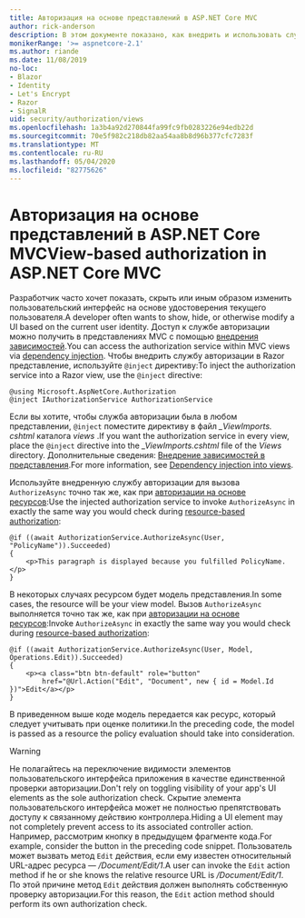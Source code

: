 ```yaml
---
title: Авторизация на основе представлений в ASP.NET Core MVC
author: rick-anderson
description: В этом документе показано, как внедрить и использовать службу авторизации в представлении ASP.NET Core Razor .
monikerRange: '>= aspnetcore-2.1'
ms.author: riande
ms.date: 11/08/2019
no-loc:
- Blazor
- Identity
- Let's Encrypt
- Razor
- SignalR
uid: security/authorization/views
ms.openlocfilehash: 1a3b4a92d270844fa99fc9fb0283226e94edb22d
ms.sourcegitcommit: 70e5f982c218db82aa54aa8b8d96b377cfc7283f
ms.translationtype: MT
ms.contentlocale: ru-RU
ms.lasthandoff: 05/04/2020
ms.locfileid: "82775626"
---
```

# <a name="view-based-authorization-in-aspnet-core-mvc"></a><span data-ttu-id="71859-103">Авторизация на основе представлений в ASP.NET Core MVC</span><span class="sxs-lookup"><span data-stu-id="71859-103">View-based authorization in ASP.NET Core MVC</span></span>

<span data-ttu-id="71859-104">Разработчик часто хочет показать, скрыть или иным образом изменить пользовательский интерфейс на основе удостоверения текущего пользователя.</span><span class="sxs-lookup"><span data-stu-id="71859-104">A developer often wants to show, hide, or otherwise modify a UI based on the current user identity.</span></span> <span data-ttu-id="71859-105">Доступ к службе авторизации можно получить в представлениях MVC с помощью [внедрения зависимостей](xref:fundamentals/dependency-injection).</span><span class="sxs-lookup"><span data-stu-id="71859-105">You can access the authorization service within MVC views via [dependency injection](xref:fundamentals/dependency-injection).</span></span> <span data-ttu-id="71859-106">Чтобы внедрить службу авторизации в Razor представление, используйте `@inject` директиву:</span><span class="sxs-lookup"><span data-stu-id="71859-106">To inject the authorization service into a Razor view, use the `@inject` directive:</span></span>

```cshtml
@using Microsoft.AspNetCore.Authorization
@inject IAuthorizationService AuthorizationService
```

<span data-ttu-id="71859-107">Если вы хотите, чтобы служба авторизации была в любом представлении, `@inject` поместите директиву в файл *_ViewImports. cshtml* каталога *views* .</span><span class="sxs-lookup"><span data-stu-id="71859-107">If you want the authorization service in every view, place the `@inject` directive into the *_ViewImports.cshtml* file of the *Views* directory.</span></span> <span data-ttu-id="71859-108">Дополнительные сведения: [Внедрение зависимостей в представления](xref:mvc/views/dependency-injection).</span><span class="sxs-lookup"><span data-stu-id="71859-108">For more information, see [Dependency injection into views](xref:mvc/views/dependency-injection).</span></span>

<span data-ttu-id="71859-109">Используйте внедренную службу авторизации для вызова `AuthorizeAsync` точно так же, как при [авторизации на основе ресурсов](xref:security/authorization/resourcebased#security-authorization-resource-based-imperative):</span><span class="sxs-lookup"><span data-stu-id="71859-109">Use the injected authorization service to invoke `AuthorizeAsync` in exactly the same way you would check during [resource-based authorization](xref:security/authorization/resourcebased#security-authorization-resource-based-imperative):</span></span>

```cshtml
@if ((await AuthorizationService.AuthorizeAsync(User, "PolicyName")).Succeeded)
{
    <p>This paragraph is displayed because you fulfilled PolicyName.</p>
}
```

<span data-ttu-id="71859-110">В некоторых случаях ресурсом будет модель представления.</span><span class="sxs-lookup"><span data-stu-id="71859-110">In some cases, the resource will be your view model.</span></span> <span data-ttu-id="71859-111">Вызов `AuthorizeAsync` выполняется точно так же, как при [авторизации на основе ресурсов](xref:security/authorization/resourcebased#security-authorization-resource-based-imperative):</span><span class="sxs-lookup"><span data-stu-id="71859-111">Invoke `AuthorizeAsync` in exactly the same way you would check during [resource-based authorization](xref:security/authorization/resourcebased#security-authorization-resource-based-imperative):</span></span>

```cshtml
@if ((await AuthorizationService.AuthorizeAsync(User, Model, Operations.Edit)).Succeeded)
{
    <p><a class="btn btn-default" role="button"
        href="@Url.Action("Edit", "Document", new { id = Model.Id })">Edit</a></p>
}
```

<span data-ttu-id="71859-112">В приведенном выше коде модель передается как ресурс, который следует учитывать при оценке политики.</span><span class="sxs-lookup"><span data-stu-id="71859-112">In the preceding code, the model is passed as a resource the policy evaluation should take into consideration.</span></span>

> [!WARNING]
> <span data-ttu-id="71859-113">Не полагайтесь на переключение видимости элементов пользовательского интерфейса приложения в качестве единственной проверки авторизации.</span><span class="sxs-lookup"><span data-stu-id="71859-113">Don't rely on toggling visibility of your app's UI elements as the sole authorization check.</span></span> <span data-ttu-id="71859-114">Скрытие элемента пользовательского интерфейса может не полностью препятствовать доступу к связанному действию контроллера.</span><span class="sxs-lookup"><span data-stu-id="71859-114">Hiding a UI element may not completely prevent access to its associated controller action.</span></span> <span data-ttu-id="71859-115">Например, рассмотрим кнопку в предыдущем фрагменте кода.</span><span class="sxs-lookup"><span data-stu-id="71859-115">For example, consider the button in the preceding code snippet.</span></span> <span data-ttu-id="71859-116">Пользователь может вызвать метод `Edit` действия, если ему известен относительный URL-адрес ресурса — */Document/Edit/1*.</span><span class="sxs-lookup"><span data-stu-id="71859-116">A user can invoke the `Edit` action method if he or she knows the relative resource URL is */Document/Edit/1*.</span></span> <span data-ttu-id="71859-117">По этой причине метод `Edit` действия должен выполнять собственную проверку авторизации.</span><span class="sxs-lookup"><span data-stu-id="71859-117">For this reason, the `Edit` action method should perform its own authorization check.</span></span>
